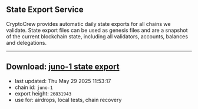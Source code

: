 ## State Export Service
CryptoCrew provides automatic daily state exports for all chains we validate. State export files can be used as genesis files and are a snapshot of the current blockchain state, including all validators, accounts, balances and delegations.

---
**Download: [juno-1 state export](https://dl-eu2.ccvalidators.com/SERVICE/juno/juno-1_export_26831943.json)**
---

- last updated: Thu May 29 2025 11:53:17
- chain id: `juno-1`
- export height: `26831943`
- use for: airdrops, local tests, chain recovery
